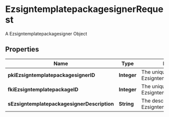 

# EzsigntemplatepackagesignerRequest

A Ezsigntemplatepackagesigner Object

## Properties

| Name | Type | Description | Notes |
|------------ | ------------- | ------------- | -------------|
|**pkiEzsigntemplatepackagesignerID** | **Integer** | The unique ID of the Ezsigntemplatepackagesigner |  [optional] |
|**fkiEzsigntemplatepackageID** | **Integer** | The unique ID of the Ezsigntemplatepackage |  |
|**sEzsigntemplatepackagesignerDescription** | **String** | The description of the Ezsigntemplatepackagesigner |  |



